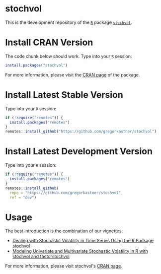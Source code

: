 # stochvol
This is the development repository of the [`R`](https://www.r-project.org/) package [`stochvol`](https://cran.r-project.org/package=stochvol).

# Install CRAN Version
The code chunk below should work.
Type into your `R` session:
```r
install.packages("stochvol")
```
For more information, please visit the [CRAN page](https://cran.r-project.org/package=stochvol) of the package.

# Install Latest Stable Version
Type into your `R` session:
```r
if (!require("remotes")) {
  install.packages("remotes")
}
remotes::install_github("https://github.com/gregorkastner/stochvol")
```

# Install Latest Development Version
Type into your `R` session:
```r
if (!require("remotes")) {
  install.packages("remotes")
}
remotes::install_github(
  repo = "https://github.com/gregorkastner/stochvol",
  ref = "dev")
```

# Usage
The best introduction is the combination of our vignettes:

* [Dealing with Stochastic Volatility in Time Series Using the R Package stochvol](https://www.jstatsoft.org/index.php/jss/article/view/v069i05/v69i05.pdf)
* [Modeling Univariate and Multivariate Stochastic Volatility in R with stochvol and factorstochvol](https://cran.r-project.org/web/packages/stochvol/vignettes/article2.pdf)

For more information, please visit stochvol's [CRAN page](https://cran.r-project.org/package=stochvol).
